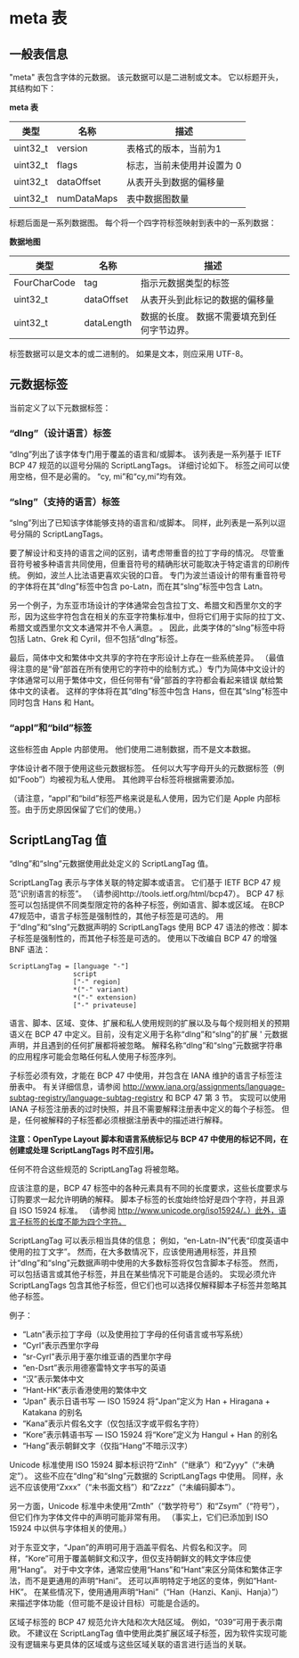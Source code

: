 # meta 表
## 一般表信息

"meta" 表包含字体的元数据。 该元数据可以是二进制或文本。 它以标题开头，其结构如下：

**meta 表**

|类型|名称|描述|
|-|-|-|
|uint32_t|	version|表格式的版本，当前为1
|uint32_t|	flags|标志，当前未使用并设置为 0
|uint32_t|	dataOffset|从表开头到数据的偏移量
|uint32_t|	numDataMaps|表中数据图数量

标题后面是一系列数据图。 每个将一个四字符标签映射到表中的一系列数据：

**数据地图**

|类型|名称|描述|
|-|-|-|
|FourCharCode|	tag|指示元数据类型的标签
|uint32_t|	dataOffset|从表开头到此标记的数据的偏移量
|uint32_t|	dataLength|数据的长度。 数据不需要填充到任何字节边界。

标签数据可以是文本的或二进制的。 如果是文本，则应采用 UTF-8。

## 元数据标签
当前定义了以下元数据标签：

### “dlng”（设计语言）标签
“dlng”列出了该字体专门用于覆盖的语言和/或脚本。 该列表是一系列基于 IETF BCP 47 规范的以逗号分隔的 ScriptLangTags。 详细讨论如下。 标签之间可以使用空格，但不是必需的。 “cy, mi”和“cy,mi”均有效。

### “slng”（支持的语言）标签
“slng”列出了已知该字体能够支持的语言和/或脚本。 同样，此列表是一系列以逗号分隔的 ScriptLangTags。

要了解设计和支持的语言之间的区别，请考虑带重音的拉丁字母的情况。 尽管重音符号被多种语言共同使用，但重音符号的精确形状可能取决于特定语言的印刷传统。 例如，波兰人比法语更喜欢尖锐的口音。 专门为波兰语设计的带有重音符号的字体将在其“dlng”标签中包含 po-Latn，而在其“slng”标签中包含 Latn。

另一个例子，为东亚市场设计的字体通常会包含拉丁文、希腊文和西里尔文的字形，因为这些字符包含在相关的东亚字符集标准中，但将它们用于实际的拉丁文、希腊文或西里尔文文本通常并不令人满意。 。 因此，此类字体的“slng”标签中将包括 Latn、Grek 和 Cyril，但不包括“dlng”标签。

最后，简体中文和繁体中文共享的字符在字形设计上存在一些系统差异。 （最值得注意的是“骨”部首在所有使用它的字符中的绘制方式。）专门为简体中文设计的字体通常可以用于繁体中文，但任何带有“骨”部首的字符都会看起来错误 献给繁体中文的读者。 这样的字体将在其“dlng”标签中包含 Hans，但在其“slng”标签中同时包含 Hans 和 Hant。

### “appl”和“bild”标签
这些标签由 Apple 内部使用。 他们使用二进制数据，而不是文本数据。

字体设计者不限于使用这些元数据标签。 任何以大写字母开头的元数据标签（例如“Foob”）均被视为私人使用。 其他跨平台标签将根据需要添加。

（请注意，“appl”和“bild”标签严格来说是私人使用，因为它们是 Apple 内部标签。由于历史原因保留了它们的使用。）

## ScriptLangTag 值
“dlng”和“slng”元数据使用此处定义的 ScriptLangTag 值。

ScriptLangTag 表示与字体关联的特定脚本或语言。 它们基于 IETF BCP 47 规范“识别语言的标签”。 （请参阅http://tools.ietf.org/html/bcp47）。 BCP 47 标签可以包括提供不同类型限定符的各种子标签，例如语言、脚本或区域。 在BCP 47规范中，语言子标签是强制性的，其他子标签是可选的。 用于“dlng”和“slng”元数据声明的 ScriptLangTags 使用 BCP 47 语法的修改：脚本子标签是强制性的，而其他子标签是可选的。 使用以下改编自 BCP 47 的增强 BNF 语法：

```
ScriptLangTag = [language "-"]
				script
				["-" region]
				*("-" variant)
				*("-" extension)
				["-" privateuse]
```

语言、脚本、区域、变体、扩展和私人使用规则的扩展以及与每个规则相关的预期语义在 BCP 47 中定义。目前，没有定义用于名称“dlng”和“slng”的扩展 ' 元数据声明，并且遇到的任何扩展都将被忽略。 解释名称“dlng”和“slng”元数据字符串的应用程序可能会忽略任何私人使用子标签序列。

子标签必须有效，才能在 BCP 47 中使用，并包含在 IANA 维护的语言子标签注册表中。 有关详细信息，请参阅 http://www.iana.org/assignments/language-subtag-registry/language-subtag-registry 和 BCP 47 第 3 节。 实现可以使用 IANA 子标签注册表的过时快照，并且不需要解释注册表中定义的每个子标签。 但是，任何被解释的子标签都必须根据注册表中的描述进行解释。

**注意：OpenType Layout 脚本和语言系统标记与 BCP 47 中使用的标记不同，在创建或处理 ScriptLangTags 时不应引用。**

任何不符合这些规范的 ScriptLangTag 将被忽略。

应该注意的是，BCP 47 标签中的各种元素具有不同的长度要求，这些长度要求与订购要求一起允许明确的解释。 脚本子标签的长度始终恰好是四个字符，并且源自 ISO 15924 标准。 （请参阅 http://www.unicode.org/iso15924/。）此外，语言子标签的长度不能为四个字符。

ScriptLangTag 可以表示相当具体的信息； 例如，“en-Latn-IN”代表“印度英语中使用的拉丁文字”。 然而，在大多数情况下，应该使用通用标签，并且预计“dlng”和“slng”元数据声明中使用的大多数标签将仅包含脚本子标签。 然而，可以包括语言或其他子标签，并且在某些情况下可能是合适的。 实现必须允许 ScriptLangTags 包含其他子标签，但它们也可以选择仅解释脚本子标签并忽略其他子标签。

例子：

* “Latn”表示拉丁字母（以及使用拉丁字母的任何语言或书写系统）
* “Cyrl”表示西里尔字母
* “sr-Cyrl”表示用于塞尔维亚语的西里尔字母
* “en-Dsrt”表示用德塞雷特文字书写的英语
* “汉”表示繁体中文
* “Hant-HK”表示香港使用的繁体中文
* “Jpan” 表示日语书写 — ISO 15924 将“Jpan”定义为 Han + Hiragana + Katakana 的别名
* “Kana”表示片假名文字（仅包括汉字或平假名字符）
* “Kore”表示韩语书写 — ISO 15924 将“Kore”定义为 Hangul + Han 的别名
* “Hang”表示朝鲜文字（仅指“Hang”不暗示汉字）

Unicode 标准使用 ISO 15924 脚本标识符“Zinh”（“继承”）和“Zyyy”（“未确定”）。 这些不应在“dlng”和“slng”元数据的 ScriptLangTags 中使用。 同样，永远不应该使用“Zxxx”（“未书面文档”）和“Zzzz”（“未编码脚本”）。

另一方面，Unicode 标准中未使用“Zmth”（“数学符号”）和“Zsym”（“符号”），但它们作为字体文件中的声明可能非常有用。 （事实上，它们已添加到 ISO 15924 中以供与字体相关的使用。）

对于东亚文字，“Jpan”的声明可用于涵盖平假名、片假名和汉字。 同样，“Kore”可用于覆盖朝鲜文和汉字，但仅支持朝鲜文的韩文字体应使用“Hang”。 对于中文字体，通常应使用“Hans”和“Hant”来区分简体和繁体正字法，而不是更通用的声明“Hani”。 还可以声明特定于地区的变体，例如“Hant-HK”。 在某些情况下，使用通用声明“Hani”（“Han（Hanzi、Kanji、Hanja）”）来描述字体功能（但可能不是设计目标）可能是合适的。

区域子标签的 BCP 47 规范允许大陆和次大陆区域。 例如，“039”可用于表示南欧。 不建议在 ScriptLangTag 值中使用此类扩展区域子标签，因为软件实现可能没有逻辑来与更具体的区域或与这些区域关联的语言进行适当的关联。
